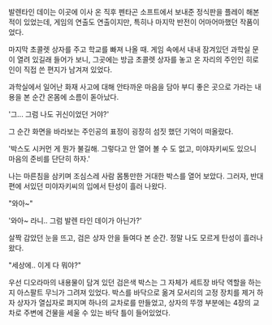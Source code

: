 발렌타인 데이는 이곳에 이사 온 직후 펜타곤 소프트에서 보내준 정식판을 플레이 해본 적이 있었는데, 게임의 연출도 연출이지만, 특히나 마지막 반전이 어마어마했던 작품이었다.

마지막 초콜렛 상자를 주고 학교를 빠져 나올 때. 게임 속에서 내내 잠겨있던 과학실 문이 열려 있길래 들어가 보니, 그곳에는 방금 초콜렛 상자를 놓고 온 자리의 주인인 히로인이 직접 쓴 편지가 남겨져 있었다.

과학실에서 일어난 화재 사고에 대해 안타까운 마음을 담아 부디 좋은 곳으로 가라는 내용을 본 순간 온몸에 소름이 돋아났다.

'그... 그럼 나도 귀신이었던 거야?' 

그 순간 화면을 바라보는 주인공의 표정이 굉장히 섬짓 했던 기억이 떠올랐다.

'박스도 시커먼 게 뭔가 불길해. 그렇다고 안 열어 볼 수 도 없고, 미야자키씨도 있으니 마음의 준비를 단단히 하자.' 

나는 마른침을 삼키며 조심스레 사람 몸통만한 거대한 박스를 열어 보았다. 그러자, 반대편에 서있던 미야자키씨의 입에서 탄성이 흘러 나왔다.

"와아~" 

'와아~ 라니.. 그럼 발렌 타인 데이가 아닌가?' 

살짝 감았던 눈을 뜨고, 검은 상자 안을 들여다 본 순간. 정말 나도 모르게 탄성이 흘러나왔다.

"세상에.. 이게 다 뭐야?" 

우선 디오라마의 내용물이 담겨 있던 검은색 박스는 그 자체가 세트장 바닥 역할을 하는지 아스팔트 무늬가 그려져 있었다.
박스를 바닥으로 옮겨 모서리의 고정 장치를 제거 하자 상자가 열십자로 펴지며 하나의 교차로를 만들었고, 상자의 뚜껑 부분에는 4장의 교차로 주변에 건물을 세울 수 있는 바닥 틀이 들어있었다.